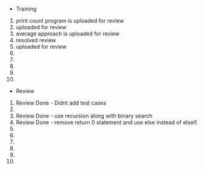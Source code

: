 - Training
1. print count program is uploaded for review
2. uploaded for review
3. average approach is uploaded  for review
4. resolved review
5. uploaded for review
6. 
7. 
8. 
9. 
10. 

- Review
1. Review Done - Didnt add test cases
2. 
3. Review Done - use recursion along with binary search
4. Review Done - remove return 0 statement and use else instead of elseif.
5. 
6. 
7. 
8. 
9. 
10. 
